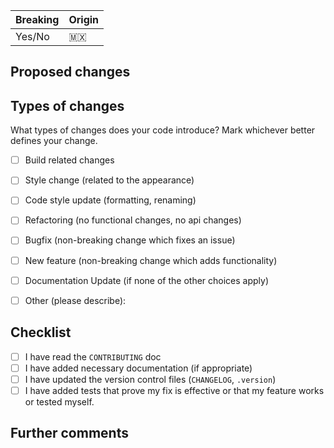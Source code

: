 | Breaking | Origin |
| -------- | ------ |
| Yes/No   | 🇲🇽     |


## Proposed changes
<!-- Describe the big picture of your changes here to communicate to the 
maintainers why we should accept this pull request. If it fixes a bug or
resolves a feature request, be sure to link to that issue. -->


## Types of changes
<!-- Please do not submit updates to dependencies unless it fixes an issue. --> 
<!-- Please try to limit your pull request to one type, submit multiple pull requests if needed. --> 
What types of changes does your code introduce? Mark whichever better defines your change.
- [ ] Build related changes
- [ ] Style change (related to the appearance)
- [ ] Code style update (formatting, renaming)
- [ ] Refactoring (no functional changes, no api changes)
- [ ] Bugfix (non-breaking change which fixes an issue)
- [ ] New feature (non-breaking change which adds functionality)
- [ ] Documentation Update (if none of the other choices apply)
- [ ] Other (please describe): 


## Checklist
<!-- Put an `x` in the boxes that apply. You can also fill these out after creating the PR.
If you're unsure about any of them, don't hesitate to ask. We're here to help!
This is simply a reminder of what we are going to look for before merging your code. -->
- [ ] I have read the `CONTRIBUTING` doc
- [ ] I have added necessary documentation (if appropriate)
- [ ] I have updated the version control files (`CHANGELOG`, `.version`)
- [ ] I have added tests that prove my fix is effective or that my feature works or tested myself.

## Further comments
<!-- If this is a relatively large or complex change, kick off the discussion by explaining
why you chose the solution you did and what alternatives you considered, etc... -->
<!-- If this introduces a breaking change, please describe the impact and migration path for
existing applications below. -->
